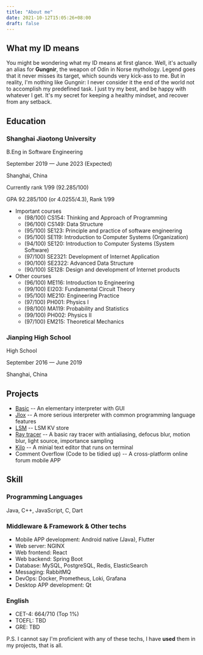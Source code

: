 ```yaml
---
title: "About me"
date: 2021-10-12T15:05:26+08:00
draft: false
---
```


## What my ID means

You might be wondering what my ID means at first glance. Well, it's actually an alias for **Gungnir**, the weapon of Odin in Norse mythology. Legend goes that it never misses its target, which sounds very kick-ass to me. But in reality, I'm nothing like Gungnir: I never consider it the end of the world not to accomplish my predefined task. I just try my best, and be happy with whatever I get. It's my secret for keeping a healthy mindset, and recover from any setback.

## Education

### Shanghai Jiaotong University

B.Eng in Software Engineering

September 2019 — June 2023 (Expected)

Shanghai, China

Currently rank 1/99 (92.285/100)

GPA 92.285/100 (or 4.0255/4.3), Rank 1/99

- Important courses
  - (98/100) CS154: Thinking and Approach of Programming
  - (96/100) CS149: Data Structure
  - (95/100) SE123: Principle and practice of software engineering
  - (95/100) SE119: Introduction to Computer Systems (Organization)
  - (94/100) SE120: Introduction to Computer Systems (System Software)
  - (97/100) SE2321: Development of Internet Application
  - (90/100) SE2322: Advanced Data Structure
  - (90/100) SE128: Design and development of Internet products
- Other courses
  - (96/100) ME116: Introduction to Engineering
  - (99/100) EI203: Fundamental Circuit Theory
  - (95/100) ME210: Engineering Practice
  - (97/100) PH001: Physics I
  - (98/100) MA119: Probability and Statistics
  - (99/100) PH002: Physics II
  - (97/100) EM215: Theoretical Mechanics

### Jianping High School

High School

September 2016 — June 2019

Shanghai, China

## Projects

- [Basic](https://github.com/Gun9niR/Basic) -- An elementary interpreter with GUI
- [Jlox](https://github.com/Gun9niR/Crafting-Interpreters) -- A more serious interpreter with common programming language features
- [LSM](https://github.com/Gun9niR/LSM) -- LSM KV store
- [Ray tracer](https://github.com/Gun9niR/Ray-Tracer-in-Cpp) -- A basic ray tracer with antialiasing, defocus blur, motion blur, light source, importance sampling
- [Kilo](https://github.com/Gun9niR/Kilo) -- A minial text editor that runs on terminal
- Comment Overflow (Code to be tidied up) -- A cross-platform online forum mobile APP

## Skill

### Programming Languages

Java, C++, JavaScript, C, Dart

### Middleware & Framework & Other techs

- Mobile APP development: Android native (Java), Flutter
- Web server: NGINX
- Web frontend: React
- Web backend: Spring Boot
- Database: MySQL, PostgreSQL, Redis, ElasticSearch
- Messaging: RabbitMQ
- DevOps: Docker, Prometheus, Loki, Grafana
- Desktop APP development: Qt

### English

- CET-4: 664/710 (Top 1%)
- TOEFL: TBD
- GRE: TBD

P.S. I cannot say I'm proficient with any of these techs, I have **used** them in my projects, that is all.
